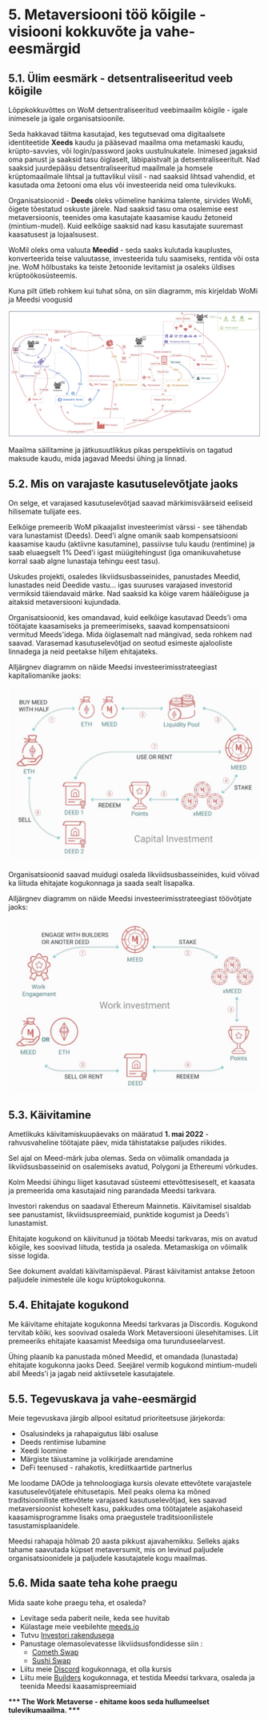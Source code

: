 # 5. Metaversiooni töö kõigile - visiooni kokkuvõte ja vahe-eesmärgid

## 5.1. Ülim eesmärk - detsentraliseeritud veeb kõigile

Lõppkokkuvõttes on WoM detsentraliseeritud veebimaailm kõigile - igale inimesele ja igale organisatsioonile.

Seda hakkavad täitma kasutajad, kes tegutsevad oma digitaalsete identiteetide **Xeeds** kaudu ja pääsevad maailma oma metamaski kaudu, krüpto-savvies, või login/password jaoks uustulnukatele. Inimesed jagaksid oma panust ja saaksid tasu õiglaselt, läbipaistvalt ja detsentraliseeritult. Nad saaksid juurdepääsu detsentraliseeritud maailmale ja homsele krüptomaailmale lihtsal ja tuttavlikul viisil - nad saaksid lihtsad vahendid, et kasutada oma žetooni oma elus või investeerida neid oma tulevikuks.

Organisatsioonid - **Deeds** oleks võimeline hankima talente, sirvides WoMi, õigete tõestatud oskuste järele. Nad saaksid tasu oma osalemise eest metaversioonis, teenides oma kasutajate kaasamise kaudu žetoneid (mintium-mudel). Kuid eelkõige saaksid nad kasu kasutajate suuremast kaasatusest ja lojaalsusest.

WoMil oleks oma valuuta **Meedid** - seda saaks kulutada kauplustes, konverteerida teise valuutasse, investeerida tulu saamiseks, rentida või osta jne. WoM hõlbustaks ka teiste žetoonide levitamist ja osaleks üldises krüptoökosüsteemis.

Kuna pilt ütleb rohkem kui tuhat sõna, on siin diagramm, mis kirjeldab WoMi ja Meedsi voogusid

![WoM ja Meeds voolud](en/img/wom-flows.png)

Maailma säilitamine ja jätkusuutlikkus pikas perspektiivis on tagatud maksude kaudu, mida jagavad Meedsi ühing ja linnad.

## 5.2. Mis on varajaste kasutuselevõtjate jaoks

On selge, et varajased kasutuselevõtjad saavad märkimisväärseid eeliseid hilisemate tulijate ees.

Eelkõige premeerib WoM pikaajalist investeerimist värssi - see tähendab vara lunastamist (Deeds). Deed'i algne omanik saab kompensatsiooni kaasamise kaudu (aktiivne kasutamine), passiivse tulu kaudu (rentimine) ja saab eluaegselt 1% Deed'i igast müügitehingust (iga omanikuvahetuse korral saab algne lunastaja tehingu eest tasu).

Uskudes projekti, osaledes likviidsusbasseinides, panustades Meedid, lunastades neid Deedide vastu... igas suuruses varajased investorid vermiksid täiendavaid märke. Nad saaksid ka kõige varem hääleõiguse ja aitaksid metaversiooni kujundada.

Organisatsioonid, kes omandavad, kuid eelkõige kasutavad Deeds'i oma töötajate kaasamiseks ja premeerimiseks, saavad kompensatsiooni vermitud Meeds'idega. Mida õiglasemalt nad mängivad, seda rohkem nad saavad. Varasemad kasutuselevõtjad on seotud esimeste ajalooliste linnadega ja neid peetakse hiljem ehitajateks.

Alljärgnev diagramm on näide Meedsi investeerimisstrateegiast kapitaliomanike jaoks:

![Meedsi investeerimisstrateegia kapitaliomanikele](en/img/invest-capital.png)

Organisatsioonid saavad muidugi osaleda likviidsusbasseinides, kuid võivad ka liituda ehitajate kogukonnaga ja saada sealt lisapalka.

Alljärgnev diagramm on näide Meedsi investeerimisstrateegiast töövõtjate jaoks:

![Meedsi investeerimisstrateegia töövõtjate jaoks](en/img/invest-work.png)

## 5.3. Käivitamine

Ametlikuks käivitamiskuupäevaks on määratud **1. mai 2022** - rahvusvaheline töötajate päev, mida tähistatakse paljudes riikides.

Sel ajal on Meed-märk juba olemas. Seda on võimalik omandada ja likviidsusbasseinid on osalemiseks avatud, Polygoni ja Ethereumi võrkudes.

Kolm Meedsi ühingu liiget kasutavad süsteemi ettevõttesiseselt, et kaasata ja premeerida oma kasutajaid ning parandada Meedsi tarkvara.

Investori rakendus on saadaval Ethereum Mainnetis. Käivitamisel sisaldab see panustamist, likviidsuspreemiaid, punktide kogumist ja Deeds'i lunastamist.

Ehitajate kogukond on käivitunud ja töötab Meedsi tarkvaras, mis on avatud kõigile, kes soovivad liituda, testida ja osaleda. Metamaskiga on võimalik sisse logida.

See dokument avaldati käivitamispäeval. Pärast käivitamist antakse žetoon paljudele inimestele üle kogu krüptokogukonna.

## 5.4. Ehitajate kogukond

Me käivitame ehitajate kogukonna Meedsi tarkvaras ja Discordis. Kogukond tervitab kõiki, kes soovivad osaleda Work Metaversiooni ülesehitamises. Liit premeeriks ehitajate kaasamist Meedsiga oma turunduseelarvest.

Ühing plaanib ka panustada mõned Meedid, et omandada (lunastada) ehitajate kogukonna jaoks Deed. Seejärel vermib kogukond mintium-mudeli abil Meeds'i ja jagab neid aktiivsetele kasutajatele.

## 5.5. Tegevuskava ja vahe-eesmärgid

Meie tegevuskava järgib allpool esitatud prioriteetsuse järjekorda:

- Osalusindeks ja rahapaigutus läbi osaluse
- Deeds rentimise lubamine
- Xeedi loomine
- Märgiste täiustamine ja volikirjade arendamine
- DeFi teenused - rahakotis, krediitkaartide partnerlus

Me loodame DAOde ja tehnoloogiaga kursis olevate ettevõtete varajastele kasutuselevõtjatele ehitusetapis. Meil peaks olema ka mõned traditsiooniliste ettevõtete varajased kasutuselevõtjad, kes saavad metaversioonist koheselt kasu, pakkudes oma töötajatele asjakohaseid kaasamisprogramme lisaks oma praegustele traditsioonilistele tasustamisplaanidele.

Meedsi rahapaja hõlmab 20 aasta pikkust ajavahemikku. Selleks ajaks tahame saavutada küpset metaversumit, mis on levinud paljudele organisatsioonidele ja paljudele kasutajatele kogu maailmas.

## 5.6. Mida saate teha kohe praegu

Mida saate kohe praegu teha, et osaleda?

- Levitage seda paberit neile, keda see huvitab
- Külastage meie veebilehte [meeds.io](https://www.meeds.io/)
- Tutvu [Investori rakendusega](https://meeds.io/investors)
- Panustage olemasolevatesse likviidsusfondidesse siin :
  - [Cometh Swap](https://swap.cometh.io/)
  - [Sushi Swap](https://sushi.com)
- Liitu meie [Discord](https://discord.com/invite/hAuADSq3) kogukonnaga, et olla kursis
- Liitu meie [Builders](https://meeds.io/builders) kogukonnaga, et testida Meedsi tarkvara, osaleda ja teenida Meedsi kaasamispreemiaid

**\*\*\* The Work Metaverse - ehitame koos seda hullumeelset tulevikumaailma. \*\*\***